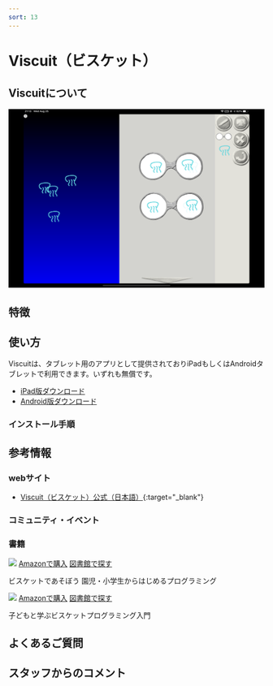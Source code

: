```yaml
---
sort: 13
---
```

# Viscuit（ビスケット）
## Viscuitについて

![Viscuit画面](/assets/images/screen/viscuit.png)

## 特徴

## 使い方
Viscuitは、タブレット用のアプリとして提供されておりiPadもしくはAndroidタブレットで利用できます。いずれも無償です。

- [iPad版ダウンロード](https://apps.apple.com/jp/app/viscuit-beta/id1081857123)
- [Android版ダウンロード](https://play.google.com/store/apps/details?id=air.com.viscuit.viscuit10app&hl=ja)

### インストール手順

## 参考情報
### webサイト
- [Viscuit（ビスケット）公式（日本語）](https://www.viscuit.com/){:target="_blank"}

### コミュニティ・イベント

### 書籍
<div class="bookshelf">
	<div class="book">
		<img class="cover" src="https://cover.openbd.jp/9784798143057.jpg">
		<a class="btn amazon" href="https://amazon.jp/dp/4798143057" target="blank">Amazonで購入</a>
		<a class="btn library" href="https://calil.jp/book/4798143057" target="blank">図書館で探す</a>
		<p class="title">ビスケットであそぼう 園児・小学生からはじめるプログラミング</p>
	</div>
	<div class="book">
		<img class="cover" src="https://cover.openbd.jp/9784295002826.jpg">
		<a class="btn amazon" href="https://amazon.jp/dp/4295002828" target="blank">Amazonで購入</a>
		<a class="btn library" href="https://calil.jp/book/4295002828" target="blank">図書館で探す</a>
		<p class="title">子どもと学ぶビスケットプログラミング入門</p>
	</div>
</div>

## よくあるご質問

## スタッフからのコメント

